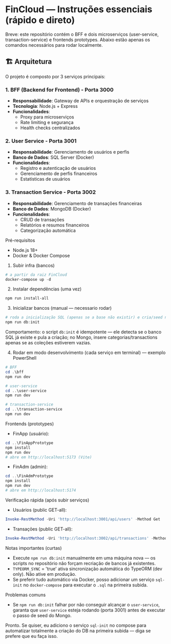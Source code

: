 # FinCloud — Instruções essenciais (rápido e direto)

Breve: este repositório contém o BFF e dois microserviços (user-service, transaction-service) e frontends prototypes. Abaixo estão apenas os comandos necessários para rodar localmente.

## 🏗️ Arquitetura

O projeto é composto por 3 serviços principais:

### 1. BFF (Backend for Frontend) - Porta 3000
- **Responsabilidade**: Gateway de APIs e orquestração de serviços
- **Tecnologia**: Node.js + Express
- **Funcionalidades**:
  - Proxy para microserviços
  - Rate limiting e segurança
  - Health checks centralizados

### 2. User Service - Porta 3001
- **Responsabilidade**: Gerenciamento de usuários e perfis
- **Banco de Dados**: SQL Server (Docker)
- **Funcionalidades**:
  - Registro e autenticação de usuários
  - Gerenciamento de perfis financeiros
  - Estatísticas de usuários

### 3. Transaction Service - Porta 3002
- **Responsabilidade**: Gerenciamento de transações financeiras
- **Banco de Dados**: MongoDB (Docker)
- **Funcionalidades**:
  - CRUD de transações
  - Relatórios e resumos financeiros
  - Categorização automática

Pré-requisitos
- Node.js 18+
- Docker & Docker Compose

1) Subir infra (bancos)
```powershell
# a partir da raiz FinCloud
docker-compose up -d
```

2) Instalar dependências (uma vez)
```powershell
npm run install-all
```

3) Inicializar bancos (manual — necessario rodar)
```powershell
# roda a inicialização SQL (apenas se a base não existir) e cria/seed no Mongo (se vazio)
npm run db:init
```

Comportamento: o script `db:init` é idempotente — ele detecta se o banco SQL já existe e pula a criação; no Mongo, insere categorias/transactions apenas se as coleções estiverem vazias.

4) Rodar em modo desenvolvimento (cada serviço em terminal) — exemplo PowerShell
```powershell
# BFF
cd .\bff
npm run dev

# user-service
cd ..\user-service
npm run dev

# transaction-service
cd ..\transaction-service
npm run dev
```

Frontends (prototypes)
- FinApp (usuário):
```powershell
cd ..\FinAppPrototype
npm install
npm run dev
# abre em http://localhost:5173 (Vite)
```
- FinAdm (admin):
```powershell
cd ..\FinAdmPrototype
npm install
npm run dev
# abre em http://localhost:5174
```

Verificação rápida (após subir serviços)
- Usuários (public GET-all):
```powershell
Invoke-RestMethod -Uri 'http://localhost:3001/api/users' -Method Get
```
- Transações (public GET-all):
```powershell
Invoke-RestMethod -Uri 'http://localhost:3002/api/transactions' -Method Get
```

Notas importantes (curtas)
- Execute `npm run db:init` manualmente em uma máquina nova — os scripts no repositório não forçam recriação de bancos já existentes.
- `TYPEORM_SYNC` = 'true' ativa sincronização automática do TypeORM (dev only). Não ative em produção.
- Se preferir tudo automático via Docker, posso adicionar um serviço `sql-init` no `docker-compose` para executar o `.sql` na primeira subida.

Problemas comuns
- Se `npm run db:init` falhar por não conseguir alcançar o `user-service`, garanta que `user-service` esteja rodando (porta 3001) antes de executar o passo de seed do Mongo.

Pronto. Se quiser, eu adiciono o serviço `sql-init` no compose para automatizar totalmente a criação do DB na primeira subida — diga se prefere que eu faça isso.